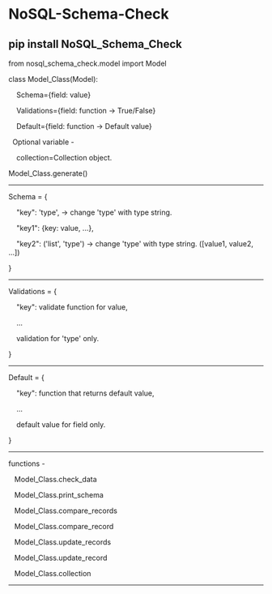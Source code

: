 # NoSQL-Schema-Check

## pip install NoSQL_Schema_Check

from nosql_schema_check.model import Model

class Model_Class(Model):

&nbsp;&nbsp;&nbsp;&nbsp;Schema={field: value}

&nbsp;&nbsp;&nbsp;&nbsp;Validations={field: function -> True/False}

&nbsp;&nbsp;&nbsp;&nbsp;Default={field: function -> Default value}

&nbsp;&nbsp;Optional variable -

&nbsp;&nbsp;&nbsp;&nbsp;collection=Collection object.

Model_Class.generate()

---

Schema = {
    
&nbsp;&nbsp;&nbsp;&nbsp;"key": 'type', -> change 'type' with type string.
    
&nbsp;&nbsp;&nbsp;&nbsp;"key1": {key: value, ...},
    
&nbsp;&nbsp;&nbsp;&nbsp;"key2": ('list', 'type') -> change 'type' with type string. ([value1, value2, ...])

}

---

Validations = {
    
&nbsp;&nbsp;&nbsp;&nbsp;"key": validate function for value,
    
&nbsp;&nbsp;&nbsp;&nbsp;...

&nbsp;&nbsp;&nbsp;&nbsp;validation for 'type' only.

}

---

Default = {
    
&nbsp;&nbsp;&nbsp;&nbsp;"key": function that returns default value,

&nbsp;&nbsp;&nbsp;&nbsp;...

&nbsp;&nbsp;&nbsp;&nbsp;default value for field only.

}

---

functions - 

&nbsp;&nbsp;&nbsp;Model_Class.check_data

&nbsp;&nbsp;&nbsp;Model_Class.print_schema

&nbsp;&nbsp;&nbsp;Model_Class.compare_records

&nbsp;&nbsp;&nbsp;Model_Class.compare_record

&nbsp;&nbsp;&nbsp;Model_Class.update_records

&nbsp;&nbsp;&nbsp;Model_Class.update_record

&nbsp;&nbsp;&nbsp;Model_Class.collection

---
